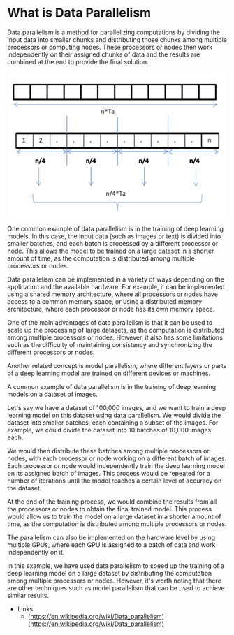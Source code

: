 # What is Data Parallelism

Data parallelism is a method for parallelizing computations by dividing the input data into smaller chunks and distributing those chunks among multiple processors or computing nodes. These processors or nodes then work independently on their assigned chunks of data and the results are combined at the end to provide the final solution.

![Sequential_vs._Data_Parallel_job_execution.png](What%20is%20Data%20Parallelism%20fca920aaefe840bc97a281c598de35c5/Sequential_vs._Data_Parallel_job_execution.png)

One common example of data parallelism is in the training of deep learning models. In this case, the input data (such as images or text) is divided into smaller batches, and each batch is processed by a different processor or node. This allows the model to be trained on a large dataset in a shorter amount of time, as the computation is distributed among multiple processors or nodes.

Data parallelism can be implemented in a variety of ways depending on the application and the available hardware. For example, it can be implemented using a shared memory architecture, where all processors or nodes have access to a common memory space, or using a distributed memory architecture, where each processor or node has its own memory space.

One of the main advantages of data parallelism is that it can be used to scale up the processing of large datasets, as the computation is distributed among multiple processors or nodes. However, it also has some limitations such as the difficulty of maintaining consistency and synchronizing the different processors or nodes.

Another related concept is model parallelism, where different layers or parts of a deep learning model are trained on different devices or machines.

A common example of data parallelism is in the training of deep learning models on a dataset of images.

Let's say we have a dataset of 100,000 images, and we want to train a deep learning model on this dataset using data parallelism. We would divide the dataset into smaller batches, each containing a subset of the images. For example, we could divide the dataset into 10 batches of 10,000 images each.

We would then distribute these batches among multiple processors or nodes, with each processor or node working on a different batch of images. Each processor or node would independently train the deep learning model on its assigned batch of images. This process would be repeated for a number of iterations until the model reaches a certain level of accuracy on the dataset.

At the end of the training process, we would combine the results from all the processors or nodes to obtain the final trained model. This process would allow us to train the model on a large dataset in a shorter amount of time, as the computation is distributed among multiple processors or nodes.

The parallelism can also be implemented on the hardware level by using multiple GPUs, where each GPU is assigned to a batch of data and work independently on it.

In this example, we have used data parallelism to speed up the training of a deep learning model on a large dataset by distributing the computation among multiple processors or nodes. However, it's worth noting that there are other techniques such as model parallelism that can be used to achieve similar results.

- Links
    - [https://en.wikipedia.org/wiki/Data_parallelism](https://en.wikipedia.org/wiki/Data_parallelism)